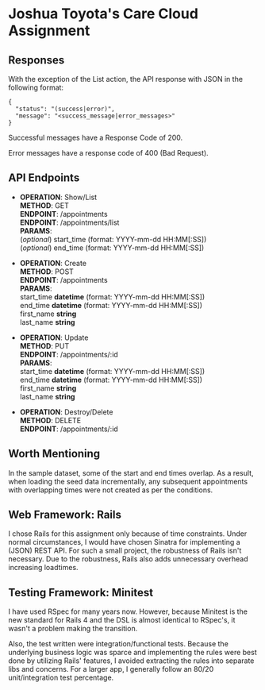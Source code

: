 # Joshua Toyota's Care Cloud Assignment

## Responses

With the exception of the List action, the API response with JSON in the following format:

    {
      "status": "(success|error)",
      "message": "<success_message|error_messages>"
    }

Successful messages have a Response Code of 200.

Error messages have a response code of 400 (Bad Request).

## API Endpoints

* __OPERATION__: Show/List  
  __METHOD__: GET  
  __ENDPOINT__: /appointments  
  __ENDPOINT__: /appointments/list  
  __PARAMS__:  
    (_optional_) start\_time (format: YYYY-mm-dd HH:MM[:SS])  
    (_optional_) end\_time (format: YYYY-mm-dd HH:MM[:SS])  

* __OPERATION__: Create  
  __METHOD__: POST  
  __ENDPOINT__: /appointments  
  __PARAMS__:  
    start\_time __datetime__ (format: YYYY-mm-dd HH:MM[:SS])  
    end\_time __datetime__ (format: YYYY-mm-dd HH:MM[:SS])  
    first\_name __string__  
    last\_name __string__  

* __OPERATION__: Update  
  __METHOD__: PUT  
  __ENDPOINT__: /appointments/:id  
  __PARAMS__:  
    start\_time __datetime__ (format: YYYY-mm-dd HH:MM[:SS])  
    end\_time __datetime__ (format: YYYY-mm-dd HH:MM[:SS])    
    first\_name __string__  
    last\_name __string__  

* __OPERATION__: Destroy/Delete  
  __METHOD__: DELETE  
  __ENDPOINT__: /appointments/:id  


## Worth Mentioning

In the sample dataset, some of the start and end times overlap.  As a result,
when loading the seed data incrementally, any subsequent appointments with
overlapping times were not created as per the conditions.

## Web Framework: Rails

I chose Rails for this assignment only because of time constraints.  Under
normal circumstances, I would have chosen Sinatra for implementing a (JSON)
REST API.  For such a small project, the robustness of Rails isn't necessary.
Due to the robustness, Rails also adds unnecessary overhead increasing
loadtimes.


## Testing Framework: Minitest

I have used RSpec for many years now.  However, because Minitest is the new
standard for Rails 4 and the DSL is almost identical to RSpec's, it wasn't a
problem making the transition.

Also, the test written were integration/functional tests.  Because the
underlying business logic was sparce and implementing the rules were best done
by utilizing Rails' features, I avoided extracting the rules into separate libs
and concerns.  For a larger app, I generally follow an 80/20 unit/integration
test percentage.

